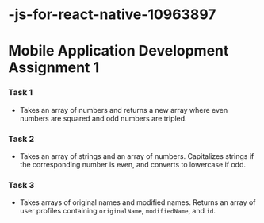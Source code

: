 # -js-for-react-native-10963897
# Mobile Application Development Assignment 1
### Task 1
  - Takes an array of numbers and returns a new array where even numbers are squared and odd numbers are tripled.

### Task 2
  - Takes an array of strings and an array of numbers. Capitalizes strings if the corresponding number is even, and converts to lowercase if odd.

### Task 3
  - Takes arrays of original names and modified names. Returns an array of user profiles containing `originalName`, `modifiedName`, and `id`.
